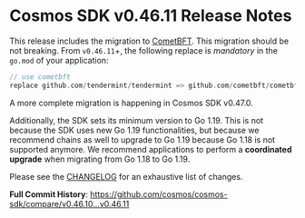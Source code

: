 # Cosmos SDK v0.46.11 Release Notes

This release includes the migration to [CometBFT](https://github.com/cometbft/cometbft/blob/v0.34.27/CHANGELOG.md#v03427). This migration should be not breaking.
From `v0.46.11`+, the following replace is *mandatory* in the `go.mod` of your application:

```go
// use cometbft
replace github.com/tendermint/tendermint => github.com/cometbft/cometbft v0.34.27
```

A more complete migration is happening in Cosmos SDK v0.47.0.

Additionally, the SDK sets its minimum version to Go 1.19.
This is not because the SDK uses new Go 1.19 functionalities, but because we recommend chains as well to upgrade to Go 1.19 because Go 1.18 is not supported anymore.
We recommend applications to perform a **coordinated upgrade** when migrating from Go 1.18 to Go 1.19.

Please see the [CHANGELOG](https://github.com/cosmos/cosmos-sdk/blob/release/v0.46.x/CHANGELOG.md) for an exhaustive list of changes.

**Full Commit History**: https://github.com/cosmos/cosmos-sdk/compare/v0.46.10...v0.46.11
